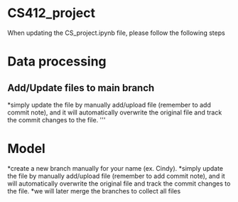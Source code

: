 # CS412_project
When updating the CS_project.ipynb file, please follow the following steps
# Data processing
## Add/Update files to main branch
*simply update the file by manually add/upload file (remember to add commit note),
and it will automatically overwrite the original file and track the commit changes to the file.
'''

# Model
*create a new branch manually for your name (ex. Cindy).
*simply update the file by manually add/upload file (remember to add commit note),
and it will automatically overwrite the original file and track the commit changes to the file.
*we will later merge the branches to collect all files
